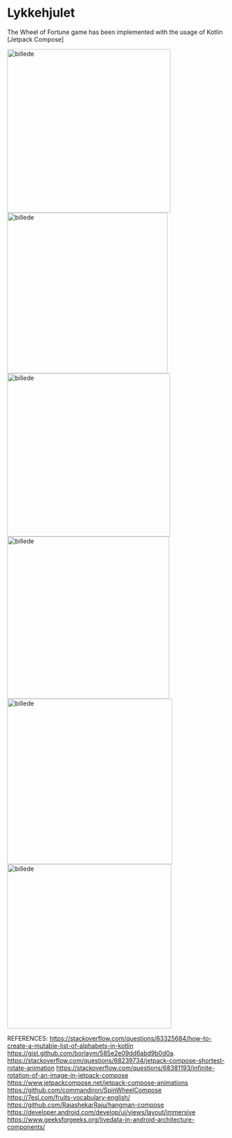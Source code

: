 # Lykkehjulet

The Wheel of Fortune game has been implemented with the usage of Kotlin [Jetpack Compose] 


<img width="377" alt="billede" src="https://user-images.githubusercontent.com/71787702/205340848-e5eb3122-3421-48b7-98d8-1af19ba56080.png">
<img width="370" alt="billede" src="https://user-images.githubusercontent.com/71787702/205340917-5a26e429-4c61-4d18-ae45-6a70e629c462.png">
<img width="376" alt="billede" src="https://user-images.githubusercontent.com/71787702/205340992-e5fb83bd-2cf7-4ebf-907d-27a81441e81c.png">
<img width="374" alt="billede" src="https://user-images.githubusercontent.com/71787702/205341136-b06636f2-e216-49e6-a193-fc6a8a5ad5df.png">
<img width="381" alt="billede" src="https://user-images.githubusercontent.com/71787702/205340691-ac3cb260-6bc8-4f9e-a23f-5b55f3b1d282.png">
<img width="379" alt="billede" src="https://user-images.githubusercontent.com/71787702/205341503-85b5b116-582d-4854-9c57-fcd60648e379.png">


REFERENCES:
https://stackoverflow.com/questions/63325684/how-to-create-a-mutable-list-of-alphabets-in-kotlin
https://gist.github.com/borlaym/585e2e09dd6abd9b0d0a.
https://stackoverflow.com/questions/68239734/jetpack-compose-shortest-rotate-animation
https://stackoverflow.com/questions/68381193/infinite-rotation-of-an-image-in-jetpack-compose
https://www.jetpackcompose.net/jetpack-compose-animations
https://github.com/commandiron/SpinWheelCompose
https://7esl.com/fruits-vocabulary-english/
https://github.com/RajashekarRaju/hangman-compose
https://developer.android.com/develop/ui/views/layout/immersive
https://www.geeksforgeeks.org/livedata-in-android-architecture-components/
 
